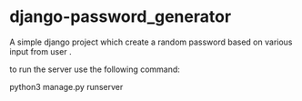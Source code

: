 # django-password_generator
A simple django project which create a random password based on various input from user . 

to run the server use the following command:

python3 manage.py runserver

